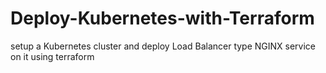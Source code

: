 # Deploy-Kubernetes-with-Terraform
setup a Kubernetes cluster and deploy Load Balancer type NGINX service on it using terraform

